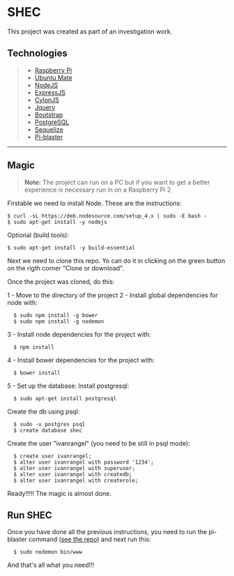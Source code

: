 SHEC
====


This project was created as part of an investigation work.


Technologies
------------

> - [Raspberry Pi](https://www.raspberrypi.org/)
> - [Ubuntu Mate](https://ubuntu-mate.org/raspberry-pi/)
> - [NodeJS](https://nodejs.org/en/)
> - [ExpressJS](http://expressjs.com/)
> - [CylonJS](https://cylonjs.com/documentation/platforms/raspberry-pi/)
> - [Jquery](https://jquery.com/)
> - [Bootstrap](http://getbootstrap.com/)
> - [PostgreSQL](http://www.postgresql.org.es/)
> - [Sequelize](http://docs.sequelizejs.com/en/latest/)
> - [Pi-blaster](https://github.com/sarfata/pi-blaster)


----------

Magic
-----

> **Note:**
The project can run on a PC but if you want to get a better experience is necessary run in on a Raspberry Pi 2 


Firstable we need to install Node. These are the instructions:


```
$ curl -sL https://deb.nodesource.com/setup_4.x | sudo -E bash -
$ sudo apt-get install -y nodejs
```

Optional (build tools):
```
$ sudo apt-get install -y build-essential
```
Next we need to clone this repo. Yo can do it in clicking on the green button on the rigth corner "Clone or download".

Once the project was cloned, do this:

1 - Move to the directory of the project
2 -  Install global dependencies  for node with: 
```
  $ sudo npm install -g bower
  $ sudo npm install -g nodemon
```
3 -  Install node dependencies for the project with:
```
  $ npm install
```
4 -  Install bower dependencies for the project with:
```
  $ bower install
```
5 -  Set up the database:
Install postgresql:
```
  $ sudo apt-get install postgresql
```
Create the db using psql:
```
  $ sudo -u postgres psql
  $ create database shec
```
Create the user "ivanrangel" (you need to be still in psql mode):
```
  $ create user ivanrangel;
  $ alter user ivanrangel with password '1234';
  $ alter user ivanrangel with superuser;
  $ alter user ivanrangel with createdb;
  $ alter user ivanrangel with createrole;
```
Ready!!!!! The magic is almost done.

    

Run SHEC
-------------
Once you have done all the previous instructions, you need to run the pi-blaster command ([see the repo](https://github.com/sarfata/pi-blaster)) and next run this:
```
  $ sudo nodemon bin/www
```
And that's all what you need!!!

